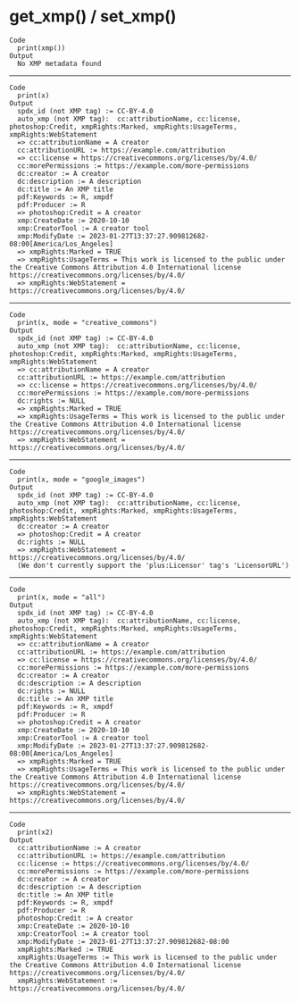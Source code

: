 # get_xmp() / set_xmp()

    Code
      print(xmp())
    Output
      No XMP metadata found

---

    Code
      print(x)
    Output
      spdx_id (not XMP tag) := CC-BY-4.0
      auto_xmp (not XMP tag):  cc:attributionName, cc:license, photoshop:Credit, xmpRights:Marked, xmpRights:UsageTerms, xmpRights:WebStatement
      => cc:attributionName = A creator
      cc:attributionURL := https://example.com/attribution
      => cc:license = https://creativecommons.org/licenses/by/4.0/
      cc:morePermissions := https://example.com/more-permissions
      dc:creator := A creator
      dc:description := A description
      dc:title := An XMP title
      pdf:Keywords := R, xmpdf
      pdf:Producer := R
      => photoshop:Credit = A creator
      xmp:CreateDate := 2020-10-10
      xmp:CreatorTool := A creator tool
      xmp:ModifyDate := 2023-01-27T13:37:27.909812682-08:00[America/Los_Angeles]
      => xmpRights:Marked = TRUE
      => xmpRights:UsageTerms = This work is licensed to the public under the Creative Commons Attribution 4.0 International license https://creativecommons.org/licenses/by/4.0/
      => xmpRights:WebStatement = https://creativecommons.org/licenses/by/4.0/

---

    Code
      print(x, mode = "creative_commons")
    Output
      spdx_id (not XMP tag) := CC-BY-4.0
      auto_xmp (not XMP tag):  cc:attributionName, cc:license, photoshop:Credit, xmpRights:Marked, xmpRights:UsageTerms, xmpRights:WebStatement
      => cc:attributionName = A creator
      cc:attributionURL := https://example.com/attribution
      => cc:license = https://creativecommons.org/licenses/by/4.0/
      cc:morePermissions := https://example.com/more-permissions
      dc:rights := NULL
      => xmpRights:Marked = TRUE
      => xmpRights:UsageTerms = This work is licensed to the public under the Creative Commons Attribution 4.0 International license https://creativecommons.org/licenses/by/4.0/
      => xmpRights:WebStatement = https://creativecommons.org/licenses/by/4.0/

---

    Code
      print(x, mode = "google_images")
    Output
      spdx_id (not XMP tag) := CC-BY-4.0
      auto_xmp (not XMP tag):  cc:attributionName, cc:license, photoshop:Credit, xmpRights:Marked, xmpRights:UsageTerms, xmpRights:WebStatement
      dc:creator := A creator
      => photoshop:Credit = A creator
      dc:rights := NULL
      => xmpRights:WebStatement = https://creativecommons.org/licenses/by/4.0/
      (We don't currently support the 'plus:Licensor' tag's 'LicensorURL')

---

    Code
      print(x, mode = "all")
    Output
      spdx_id (not XMP tag) := CC-BY-4.0
      auto_xmp (not XMP tag):  cc:attributionName, cc:license, photoshop:Credit, xmpRights:Marked, xmpRights:UsageTerms, xmpRights:WebStatement
      => cc:attributionName = A creator
      cc:attributionURL := https://example.com/attribution
      => cc:license = https://creativecommons.org/licenses/by/4.0/
      cc:morePermissions := https://example.com/more-permissions
      dc:creator := A creator
      dc:description := A description
      dc:rights := NULL
      dc:title := An XMP title
      pdf:Keywords := R, xmpdf
      pdf:Producer := R
      => photoshop:Credit = A creator
      xmp:CreateDate := 2020-10-10
      xmp:CreatorTool := A creator tool
      xmp:ModifyDate := 2023-01-27T13:37:27.909812682-08:00[America/Los_Angeles]
      => xmpRights:Marked = TRUE
      => xmpRights:UsageTerms = This work is licensed to the public under the Creative Commons Attribution 4.0 International license https://creativecommons.org/licenses/by/4.0/
      => xmpRights:WebStatement = https://creativecommons.org/licenses/by/4.0/

---

    Code
      print(x2)
    Output
      cc:attributionName := A creator
      cc:attributionURL := https://example.com/attribution
      cc:license := https://creativecommons.org/licenses/by/4.0/
      cc:morePermissions := https://example.com/more-permissions
      dc:creator := A creator
      dc:description := A description
      dc:title := An XMP title
      pdf:Keywords := R, xmpdf
      pdf:Producer := R
      photoshop:Credit := A creator
      xmp:CreateDate := 2020-10-10
      xmp:CreatorTool := A creator tool
      xmp:ModifyDate := 2023-01-27T13:37:27.909812682-08:00
      xmpRights:Marked := TRUE
      xmpRights:UsageTerms := This work is licensed to the public under the Creative Commons Attribution 4.0 International license https://creativecommons.org/licenses/by/4.0/
      xmpRights:WebStatement := https://creativecommons.org/licenses/by/4.0/

